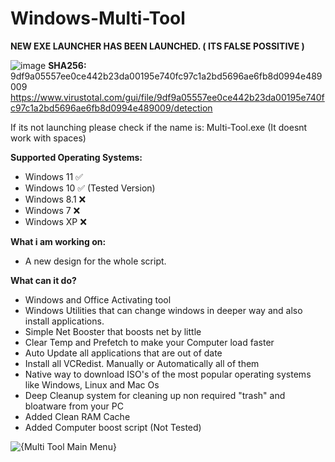 # Windows-Multi-Tool

**NEW EXE LAUNCHER HAS BEEN LAUNCHED. ( ITS FALSE POSSITIVE )**

![image](https://github.com/user-attachments/assets/d3d88f5d-f395-453f-a931-fb279a02272e)
**SHA256:** 9df9a05557ee0ce442b23da00195e740fc97c1a2bd5696ae6fb8d0994e489009
https://www.virustotal.com/gui/file/9df9a05557ee0ce442b23da00195e740fc97c1a2bd5696ae6fb8d0994e489009/detection

If its not launching please check if the name is: Multi-Tool.exe (It doesnt work with spaces)

**Supported Operating Systems:**
- Windows 11 ✅
- Windows 10 ✅ (Tested Version)
- Windows 8.1 ❌
- Windows 7 ❌
- Windows XP ❌

**What i am working on:**
- A new design for the whole script.

**What can it do?**

- Windows and Office Activating tool
- Windows Utilities that can change windows in deeper way and also install applications.
- Simple Net Booster that boosts net by little
- Clear Temp and Prefetch to make your Computer load faster
- Auto Update all applications that are out of date
- Install all VCRedist. Manually or Automatically all of them
- Native way to download ISO's of the most popular operating systems like Windows, Linux and Mac Os
- Deep Cleanup system for cleaning up non required "trash" and bloatware from your PC
- Added Clean RAM Cache
- Added Computer boost script (Not Tested)

![{Multi Tool Main Menu}](https://github.com/user-attachments/assets/82148dbc-59be-4920-9460-45fdcf81e75b)

